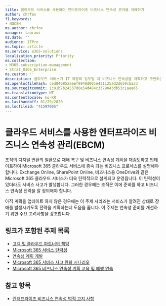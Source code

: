 ```yaml
---
title: 클라우드 서비스를 사용하여 엔터프라이즈 비즈니스 연속성 관리을 이해하기
author: chrfox
f1.keywords:
- NOCSH
ms.author: chrfox
manager: laurawi
ms.date: ''
audience: ITPro
ms.topic: article
ms.service: o365-solutions
localization_priority: Priority
ms.collection:
- M365-subscription-management
- Strat_O365_Enterprise
ms.custom: ''
description: 클라우드 서비스가 IT 제공의 일부일 때 비즈니스 연속성을 계획하고 구현하는 방법에 대해 알아보세요.
ms.openlocfilehash: ced840852aeef9949d005e431125ad2d659cba33
ms.sourcegitcommit: 1c91b7b24537d0e54d484c3379043db53c1aea65
ms.translationtype: HT
ms.contentlocale: ko-KR
ms.lasthandoff: 01/29/2020
ms.locfileid: "41597005"
---
```

# <a name="enterprise-business-continuity-management-ebcm-with-cloud-services"></a>클라우드 서비스를 사용한 엔터프라이즈 비즈니스 연속성 관리(EBCM)

조직의 디지털 변환의 일환으로 재해 복구 및 비즈니스 연속성 계획을 재검토하고 업데이트하여 Microsoft 365 클라우드 서비스에 종속 되는 비즈니스 프로세스를 설명해야 합니다. Exchange Online, SharePoint Online, 비즈니스용 OneDrive와 같은 Microsoft 365 클라우드 서비스가 더욱 탄력적으로 설계되고 운영됩니다. 이 탄력성이 있더라도 서비스 사고가 발생합니다. 그러한 경우에는 조직은 이에 준비를 하고 비즈니스 연속성 전략을 잘 정의해야 합니다.

아직 계획을 업데이트 하지 않은 경우에는 이 주제 시리즈는 서비스가 알려진 상태로 장애를 발생시키도록 전략을 계획하는데 도움을 줍니다. 이 주제는 연속성 준비를 개선하기 위한 주요 고려사항을 강조합니다.

## <a name="list-of-topics-with-links"></a>링크가 포함된 주제 목록

- [고객 및 클라우드 파트너의 책임](ebcm-customer-and-cloud-partner-ebcm-responsibilities.md)
- [Microsoft 365 서비스 탄력성](ebcm-m365-service-resiliency.md)
- [연속성 계획 개발](ebcm-developing-your-ebcm-plan.md)
- [Microsoft 365 서비스 사고 완화 시나리오](ebcm-microsoft-365-mitigations.md)
- [Microsoft 365 비즈니스 연속성 계획 교육 및 예행 연습](ebcm-enterprise-business-continuity-management-plan-rehearsal-and-user-training.md)

## <a name="see-also"></a>참고 항목

- [엔터프라이즈 비즈니스 연속성 법적 고지 사항](ebcm-legal-disclaimer.md)
